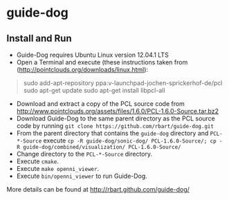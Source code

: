 guide-dog
=========

Install and Run
---------------
-   Guide-Dog requires Ubuntu Linux version 12.04.1 LTS
-   Open a Terminal and execute (these instructions taken from
    (http://pointclouds.org/downloads/linux.html):
> sudo add-apt-repository ppa:v-launchpad-jochen-sprickerhof-de/pcl
> sudo apt-get update
> sudo apt-get install libpcl-all
-   Download and extract a copy of the PCL source code from
    http://www.pointclouds.org/assets/files/1.6.0/PCL-1.6.0-Source.tar.bz2
-   Download Guide-Dog to the same parent directory as the PCL source code by
    running `git clone https://github.com/rbart/guide-dog.git`
-   From the parent directory that contains the `guide-dog` directory and
    `PCL-*-Source` execute
    `cp -R guide-dog/sonic-dog/ PCL-1.6.0-Source/; cp -R guide-dog/combined/visualization/ PCL-1.6.0-Source/`
-   Change directory to the `PCL-*-Source` directory.
-   Execute `cmake`.
-   Execute `make openni_viewer`.
-   Execute `bin/openni_viewer` to run Guide-Dog.

More details can be found at http://rbart.github.com/guide-dog/
